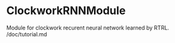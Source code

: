 # ClockworkRNNModule
Module for clockwork recurent neural network learned by RTRL.
/doc/tutorial.md
